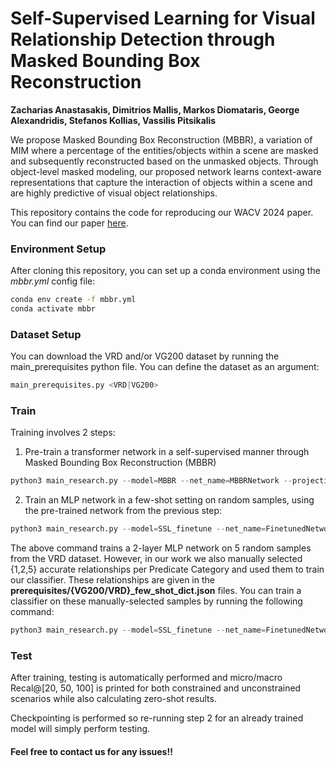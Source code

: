 # Self-Supervised Learning for Visual Relationship Detection through Masked Bounding Box Reconstruction
**Zacharias Anastasakis, Dimitrios Mallis, Markos Diomataris, George Alexandridis, Stefanos Kollias, Vassilis Pitsikalis**

We propose Masked Bounding Box Reconstruction (MBBR), a variation of MIM where a percentage 
of the entities/objects within a scene are masked and subsequently reconstructed based on the unmasked objects. 
Through object-level masked modeling, our proposed network learns context-aware representations 
that capture the interaction of objects within a scene and are highly predictive of visual object relationships.

This repository contains the code for reproducing our WACV 2024 paper. You can find our paper [here](https://openaccess.thecvf.com/content/WACV2024/papers/Anastasakis_Self-Supervised_Learning_for_Visual_Relationship_Detection_Through_Masked_Bounding_Box_WACV_2024_paper.pdf).


### Environment Setup
After cloning this repository, you can set up a conda environment using the *mbbr.yml* config file:
```bash
conda env create -f mbbr.yml
conda activate mbbr
```

### Dataset Setup
You can download the VRD and/or VG200 dataset by running the main_prerequisites python file. You can define 
the dataset as an argument:
```python
main_prerequisites.py <VRD|VG200>
```

### Train
Training involves 2 steps:
1. Pre-train a transformer network in a self-supervised manner through Masked Bounding Box Reconstruction (MBBR)
```python
python3 main_research.py --model=MBBR --net_name=MBBRNetwork --projection_head --dataset=VG200 --pretrain_arch=encoder
```

2. Train an MLP network in a few-shot setting on random samples, using the pre-trained network from the previous step:
```python
python3 main_research.py --model=SSL_finetune --net_name=FinetunedNetwork --dataset=VRD --pretrain_arch=encoder --random_few_shot=10 --random_seed=4 --pretrained_model=MBBRNetwork --projection_head --normal --pretrain_task=reconstruction
```
The above command trains a 2-layer MLP network on 5 random samples from the VRD dataset. However, in our work we also manually selected {1,2,5} accurate relationships per Predicate Category and used them to train our classifier.
These relationships are given in the **prerequisites/{VG200/VRD}_few_shot_dict.json** files. You can train a classifier on these
manually-selected samples by running the following command:

```python
python3 main_research.py --model=SSL_finetune --net_name=FinetunedNetwork --dataset=VRD --pretrain_arch=encoder --few_shot=5 --pretrained_model=MBBRNetwork --projection_head --normal --pretrain_task=reconstruction
```

### Test
After training, testing is automatically performed and micro/macro Recal@[20, 50, 100] is printed for both constrained and unconstrained scenarios while also calculating zero-shot results.

Checkpointing is performed so re-running step 2 for an already trained model will simply perform testing.

#### Feel free to contact us for any issues!!